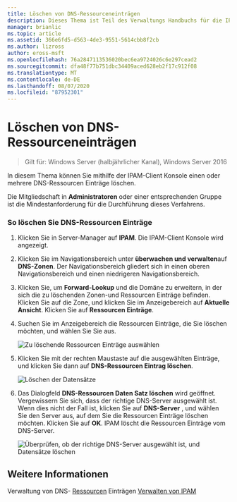 ```yaml
---
title: Löschen von DNS-Ressourceneinträgen
description: Dieses Thema ist Teil des Verwaltungs Handbuchs für die IP-Adressverwaltung (IPAM) in Windows Server 2016.
manager: brianlic
ms.topic: article
ms.assetid: 366e6fd5-d563-4de3-9551-5614cbb8f2cb
ms.author: lizross
author: eross-msft
ms.openlocfilehash: 76a2847113536020bec6ea9724026c6e297cead2
ms.sourcegitcommit: dfa48f77b751dbc34409aced628eb2f17c912f08
ms.translationtype: MT
ms.contentlocale: de-DE
ms.lasthandoff: 08/07/2020
ms.locfileid: "87952301"
---
```

# <a name="delete-dns-resource-records"></a>Löschen von DNS-Ressourceneinträgen

>Gilt für: Windows Server (halbjährlicher Kanal), Windows Server 2016

In diesem Thema können Sie mithilfe der IPAM-Client Konsole einen oder mehrere DNS-Ressourcen Einträge löschen.

Die Mitgliedschaft in **Administratoren** oder einer entsprechenden Gruppe ist die Mindestanforderung für die Durchführung dieses Verfahrens.

### <a name="to-delete-dns-resource-records"></a>So löschen Sie DNS-Ressourcen Einträge

1.  Klicken Sie in Server-Manager auf **IPAM**. Die IPAM-Client Konsole wird angezeigt.

2.  Klicken Sie im Navigationsbereich unter **überwachen und verwalten**auf **DNS-Zonen**.  Der Navigationsbereich gliedert sich in einen oberen Navigationsbereich und einen niedrigeren Navigationsbereich.

3.  Klicken Sie, um **Forward-Lookup** und die Domäne zu erweitern, in der sich die zu löschenden Zonen-und Ressourcen Einträge befinden. Klicken Sie auf die Zone, und klicken Sie im Anzeigebereich auf **Aktuelle Ansicht**. Klicken Sie auf **Ressourcen Einträge**.

4.  Suchen Sie im Anzeigebereich die Ressourcen Einträge, die Sie löschen möchten, und wählen Sie Sie aus.

    ![Zu löschende Ressourcen Einträge auswählen](../../media/Delete-DNS-Resource-Records/ipam_DeleteRR_01.jpg)

5.  Klicken Sie mit der rechten Maustaste auf die ausgewählten Einträge, und klicken Sie dann auf **DNS-Ressourcen Eintrag löschen**.

    ![Löschen der Datensätze](../../media/Delete-DNS-Resource-Records/ipam_DeleteRR_02.jpg)

6.  Das Dialogfeld **DNS-Ressourcen Daten Satz löschen** wird geöffnet. Vergewissern Sie sich, dass der richtige DNS-Server ausgewählt ist. Wenn dies nicht der Fall ist, klicken Sie auf **DNS-Server** , und wählen Sie den Server aus, auf dem Sie die Ressourcen Einträge löschen möchten. Klicken Sie auf **OK**. IPAM löscht die Ressourcen Einträge vom DNS-Server.

    ![Überprüfen, ob der richtige DNS-Server ausgewählt ist, und Datensätze löschen](../../media/Delete-DNS-Resource-Records/ipam_DeleteRR_03.jpg)

## <a name="see-also"></a>Weitere Informationen
Verwaltung von DNS- [Ressourcen](DNS-Resource-Record-Management.md) 
 Einträgen [Verwalten von IPAM](Manage-IPAM.md)



